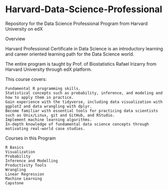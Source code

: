 
# Harvard-Data-Science-Professional
Repository for the Data Science Professional Program from Harvard University on edX 

Overview

Harvard Professional Certificate in Data Science is an introductory learning and career oriented learning path for the Data Science world.

The entire program is taught by Prof. of Biostatistics Rafael Irizarry from Harvard University through edX platform.

This course covers:

    Fundamental R programming skills.
    Statistical concepts such as probability, inference, and modeling and how to apply them in practice.
    Gain experience with the tidyverse, including data visualization with ggplot2 and data wrangling with dplyr.
    Become familiar with essential tools for practicing data scientists such as Unix/Linux, git and GitHub, and RStudio.
    Implement machine learning algorithms.
    In-depth knowledge of fundamental data science concepts through motivating real-world case studies.

Courses in this Program

    R Basics
    Visualization
    Probability
    Inference and Modelling
    Productivity Tools
    Wrangling
    Linear Regression
    Machine Learning
    Capstone

